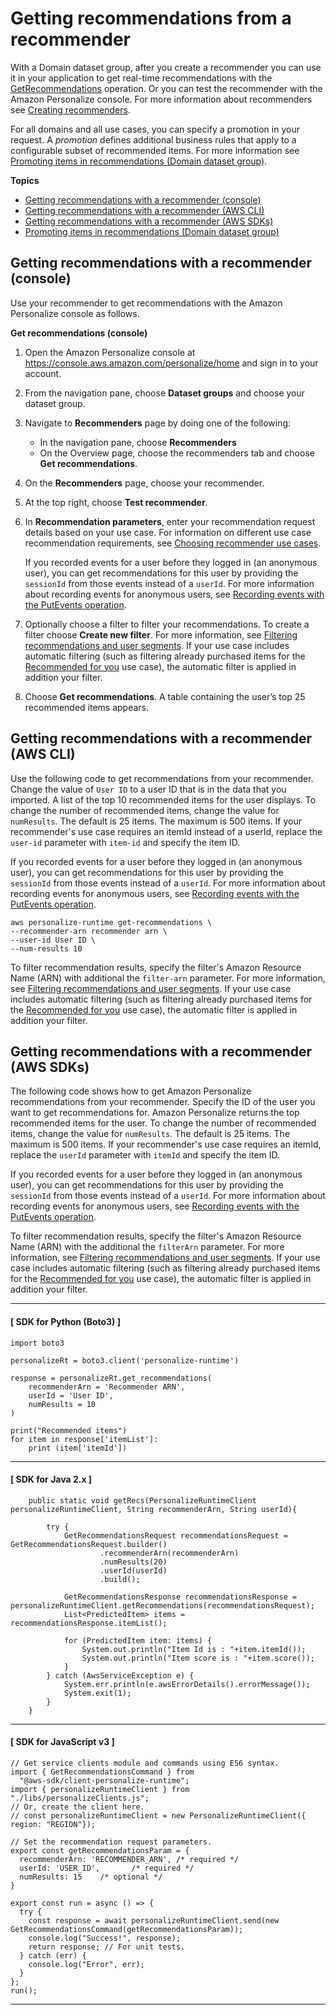 # Getting recommendations from a recommender<a name="domain-dsg-recommendations"></a>

 With a Domain dataset group, after you create a recommender you can use it in your application to get real\-time recommendations with the [GetRecommendations](API_RS_GetRecommendations.md) operation\. Or you can test the recommender with the Amazon Personalize console\. For more information about recommenders see [Creating recommenders](creating-recommenders.md)\. 

 For all domains and all use cases, you can specify a promotion in your request\. A *promotion* defines additional business rules that apply to a configurable subset of recommended items\. For more information see [Promoting items in recommendations \(Domain dataset group\)](promoting-items-domain-dsg.md)\. 

**Topics**
+ [Getting recommendations with a recommender \(console\)](#get-domain-rec-console)
+ [Getting recommendations with a recommender \(AWS CLI\)](#get-domain-rec-cli)
+ [Getting recommendations with a recommender \(AWS SDKs\)](#get-domain-rec-sdk)
+ [Promoting items in recommendations \(Domain dataset group\)](promoting-items-domain-dsg.md)

## Getting recommendations with a recommender \(console\)<a name="get-domain-rec-console"></a>

Use your recommender to get recommendations with the Amazon Personalize console as follows\.

**Get recommendations \(console\)**

1. Open the Amazon Personalize console at [https://console\.aws\.amazon\.com/personalize/home](https://console.aws.amazon.com/personalize/home) and sign in to your account\.

1. From the navigation pane, choose **Dataset groups** and choose your dataset group\.

1. Navigate to **Recommenders** page by doing one of the following:
   + In the navigation pane, choose **Recommenders**
   + On the Overview page, choose the recommenders tab and choose **Get recommendations**\.

1.  On the **Recommenders** page, choose your recommender\.

1.  At the top right, choose **Test recommender**\. 

1. In **Recommendation parameters**, enter your recommendation request details based on your use case\. For information on different use case recommendation requirements, see [Choosing recommender use cases](domain-use-cases.md)\. 

    If you recorded events for a user before they logged in \(an anonymous user\), you can get recommendations for this user by providing the `sessionId` from those events instead of a `userId`\. For more information about recording events for anonymous users, see [Recording events with the PutEvents operation](recording-events.md#event-record-api)\. 

1. Optionally choose a filter to filter your recommendations\. To create a filter choose **Create new filter**\. For more information, see [Filtering recommendations and user segments](filter.md)\. If your use case includes automatic filtering \(such as filtering already purchased items for the [Recommended for you](ECOMMERCE-use-cases.md#recommended-for-you-use-case) use case\), the automatic filter is applied in addition your filter\.

1. Choose **Get recommendations**\. A table containing the user’s top 25 recommended items appears\. 

## Getting recommendations with a recommender \(AWS CLI\)<a name="get-domain-rec-cli"></a>

Use the following code to get recommendations from your recommender\. Change the value of `User ID` to a user ID that is in the data that you imported\. A list of the top 10 recommended items for the user displays\. To change the number of recommended items, change the value for `numResults`\. The default is 25 items\. The maximum is 500 items\. If your recommender's use case requires an itemId instead of a userId, replace the `user-id` parameter with `item-id` and specify the item ID\. 

 If you recorded events for a user before they logged in \(an anonymous user\), you can get recommendations for this user by providing the `sessionId` from those events instead of a `userId`\. For more information about recording events for anonymous users, see [Recording events with the PutEvents operation](recording-events.md#event-record-api)\. 

```
aws personalize-runtime get-recommendations \
--recommender-arn recommender arn \
--user-id User ID \
--num-results 10
```

 To filter recommendation results, specify the filter's Amazon Resource Name \(ARN\) with additional the `filter-arn` parameter\. For more information, see [Filtering recommendations and user segments](filter.md)\. If your use case includes automatic filtering \(such as filtering already purchased items for the [Recommended for you](ECOMMERCE-use-cases.md#recommended-for-you-use-case) use case\), the automatic filter is applied in addition your filter\. 

## Getting recommendations with a recommender \(AWS SDKs\)<a name="get-domain-rec-sdk"></a>

The following code shows how to get Amazon Personalize recommendations from your recommender\. Specify the ID of the user you want to get recommendations for\. Amazon Personalize returns the top recommended items for the user\. To change the number of recommended items, change the value for `numResults`\. The default is 25 items\. The maximum is 500 items\. If your recommender's use case requires an itemId, replace the `userId` parameter with `itemId` and specify the item ID\. 

 If you recorded events for a user before they logged in \(an anonymous user\), you can get recommendations for this user by providing the `sessionId` from those events instead of a `userId`\. For more information about recording events for anonymous users, see [Recording events with the PutEvents operation](recording-events.md#event-record-api)\. 

 To filter recommendation results, specify the filter's Amazon Resource Name \(ARN\) with the additional the `filterArn` parameter\. For more information, see [Filtering recommendations and user segments](filter.md)\. If your use case includes automatic filtering \(such as filtering already purchased items for the [Recommended for you](ECOMMERCE-use-cases.md#recommended-for-you-use-case) use case\), the automatic filter is applied in addition your filter\. 

------
#### [ SDK for Python \(Boto3\) ]

```
import boto3

personalizeRt = boto3.client('personalize-runtime')

response = personalizeRt.get_recommendations(
    recommenderArn = 'Recommender ARN',
    userId = 'User ID',
    numResults = 10
)

print("Recommended items")
for item in response['itemList']:
    print (item['itemId'])
```

------
#### [ SDK for Java 2\.x ]

```
    public static void getRecs(PersonalizeRuntimeClient personalizeRuntimeClient, String recommenderArn, String userId){

        try {
            GetRecommendationsRequest recommendationsRequest = GetRecommendationsRequest.builder()
                    .recommenderArn(recommenderArn)
                    .numResults(20)
                    .userId(userId)
                    .build();

            GetRecommendationsResponse recommendationsResponse = personalizeRuntimeClient.getRecommendations(recommendationsRequest);
            List<PredictedItem> items = recommendationsResponse.itemList();

            for (PredictedItem item: items) {
                System.out.println("Item Id is : "+item.itemId());
                System.out.println("Item score is : "+item.score());
            }
        } catch (AwsServiceException e) {
            System.err.println(e.awsErrorDetails().errorMessage());
            System.exit(1);
        }
    }
```

------
#### [ SDK for JavaScript v3 ]

```
// Get service clients module and commands using ES6 syntax.
import { GetRecommendationsCommand } from
  "@aws-sdk/client-personalize-runtime";
import { personalizeRuntimeClient } from "./libs/personalizeClients.js";
// Or, create the client here.
// const personalizeRuntimeClient = new PersonalizeRuntimeClient({ region: "REGION"});

// Set the recommendation request parameters.
export const getRecommendationsParam = {
  recommenderArn: 'RECOMMENDER_ARN', /* required */
  userId: 'USER_ID',       /* required */
  numResults: 15    /* optional */
}

export const run = async () => {
  try {
    const response = await personalizeRuntimeClient.send(new GetRecommendationsCommand(getRecommendationsParam));
    console.log("Success!", response);
    return response; // For unit tests.
  } catch (err) {
    console.log("Error", err);
  }
};
run();
```

------